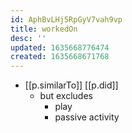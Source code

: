 ```yaml
---
id: AphBvLHj5RpGyV7vah9vp
title: workedOn
desc: ''
updated: 1635668776474
created: 1635668671768
---
```



- [[p.similarTo]] [[p.did]]
  - but excludes 
    - play
    - passive activity
